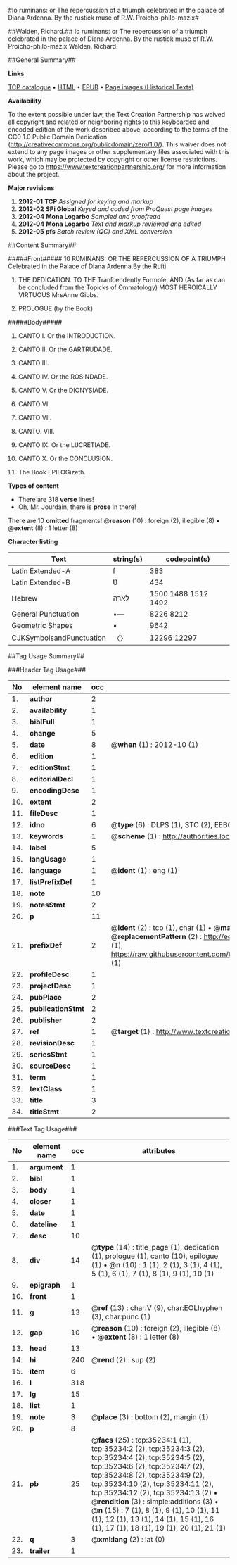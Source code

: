 #Io ruminans: or The repercussion of a triumph celebrated in the palace of Diana Ardenna. By the rustick muse of R.W. Proicho-philo-mazix#

##Walden, Richard.##
Io ruminans: or The repercussion of a triumph celebrated in the palace of Diana Ardenna. By the rustick muse of R.W. Proicho-philo-mazix
Walden, Richard.

##General Summary##

**Links**

[TCP catalogue](http://www.ota.ox.ac.uk/tcp/)  • 
[HTML](http://tei.it.ox.ac.uk/tcp/Texts-HTML/free/A66/A66528.html)  • 
[EPUB](http://tei.it.ox.ac.uk/tcp/Texts-EPUB/free/A66/A66528.epub) • 
[Page images (Historical Texts)](https://historicaltexts.jisc.ac.uk/eebo-99830780e)

**Availability**

To the extent possible under law, the Text Creation Partnership has waived all copyright and related or neighboring rights to this keyboarded and encoded edition of the work described above, according to the terms of the CC0 1.0 Public Domain Dedication (http://creativecommons.org/publicdomain/zero/1.0/). This waiver does not extend to any page images or other supplementary files associated with this work, which may be protected by copyright or other license restrictions. Please go to https://www.textcreationpartnership.org/ for more information about the project.

**Major revisions**

1. __2012-01__ __TCP__ *Assigned for keying and markup*
1. __2012-02__ __SPi Global__ *Keyed and coded from ProQuest page images*
1. __2012-04__ __Mona Logarbo__ *Sampled and proofread*
1. __2012-04__ __Mona Logarbo__ *Text and markup reviewed and edited*
1. __2012-05__ __pfs__ *Batch review (QC) and XML conversion*

##Content Summary##

#####Front#####
10 RƲMINANS: OR THE REPERCUSSION OF A TRIUMPH Celebrated in the Palace of Diana Ardenna.By the Ruſti
1. THE DEDICATION. TO THE Tranſcendently Formoſe, AND (As far as can be concluded from the Topicks of Ommatology) MOST HEROICALLY VIRTUOUS MrsAnne Gibbs.

1. PROLOGUE (by the Book)

#####Body#####

1. CANTO I. Or the INTRODƲCTION.

1. CANTO II. Or the GARTRUDADE.

1. CANTO III.

1. CANTO IV. Or the ROSINDADE.

1. CANTO V. Or the DIONYSIADE.

1. CANTO VI.

1. CANTO VII.

1. CANTO. VIII.

1. CANTO IX. Or the LƲCRETIADE.

1. CANTO X. Or the CONCLUSION.

1. The Book EPILOGizeth.

**Types of content**

  * There are 318 **verse** lines!
  * Oh, Mr. Jourdain, there is **prose** in there!

There are 10 **omitted** fragments! 
 @__reason__ (10) : foreign (2), illegible (8)  •  @__extent__ (8) : 1 letter (8)

**Character listing**


|Text|string(s)|codepoint(s)|
|---|---|---|
|Latin Extended-A|ſ|383|
|Latin Extended-B|Ʋ|434|
|Hebrew|לארה|1500 1488 1512 1492|
|General Punctuation|•—|8226 8212|
|Geometric Shapes|▪|9642|
|CJKSymbolsandPunctuation|〈〉|12296 12297|

##Tag Usage Summary##

###Header Tag Usage###

|No|element name|occ|attributes|
|---|---|---|---|
|1.|__author__|2||
|2.|__availability__|1||
|3.|__biblFull__|1||
|4.|__change__|5||
|5.|__date__|8| @__when__ (1) : 2012-10 (1)|
|6.|__edition__|1||
|7.|__editionStmt__|1||
|8.|__editorialDecl__|1||
|9.|__encodingDesc__|1||
|10.|__extent__|2||
|11.|__fileDesc__|1||
|12.|__idno__|6| @__type__ (6) : DLPS (1), STC (2), EEBO-CITATION (1), PROQUEST (1), VID (1)|
|13.|__keywords__|1| @__scheme__ (1) : http://authorities.loc.gov/ (1)|
|14.|__label__|5||
|15.|__langUsage__|1||
|16.|__language__|1| @__ident__ (1) : eng (1)|
|17.|__listPrefixDef__|1||
|18.|__note__|10||
|19.|__notesStmt__|2||
|20.|__p__|11||
|21.|__prefixDef__|2| @__ident__ (2) : tcp (1), char (1)  •  @__matchPattern__ (2) : ([0-9\-]+):([0-9IVX]+) (1), (.+) (1)  •  @__replacementPattern__ (2) : http://eebo.chadwyck.com/downloadtiff?vid=$1&page=$2 (1), https://raw.githubusercontent.com/textcreationpartnership/Texts/master/tcpchars.xml#$1 (1)|
|22.|__profileDesc__|1||
|23.|__projectDesc__|1||
|24.|__pubPlace__|2||
|25.|__publicationStmt__|2||
|26.|__publisher__|2||
|27.|__ref__|1| @__target__ (1) : http://www.textcreationpartnership.org/docs/. (1)|
|28.|__revisionDesc__|1||
|29.|__seriesStmt__|1||
|30.|__sourceDesc__|1||
|31.|__term__|1||
|32.|__textClass__|1||
|33.|__title__|3||
|34.|__titleStmt__|2||


###Text Tag Usage###

|No|element name|occ|attributes|
|---|---|---|---|
|1.|__argument__|1||
|2.|__bibl__|1||
|3.|__body__|1||
|4.|__closer__|1||
|5.|__date__|1||
|6.|__dateline__|1||
|7.|__desc__|10||
|8.|__div__|14| @__type__ (14) : title_page (1), dedication (1), prologue (1), canto (10), epilogue (1)  •  @__n__ (10) : 1 (1), 2 (1), 3 (1), 4 (1), 5 (1), 6 (1), 7 (1), 8 (1), 9 (1), 10 (1)|
|9.|__epigraph__|1||
|10.|__front__|1||
|11.|__g__|13| @__ref__ (13) : char:V (9), char:EOLhyphen (3), char:punc (1)|
|12.|__gap__|10| @__reason__ (10) : foreign (2), illegible (8)  •  @__extent__ (8) : 1 letter (8)|
|13.|__head__|13||
|14.|__hi__|240| @__rend__ (2) : sup (2)|
|15.|__item__|6||
|16.|__l__|318||
|17.|__lg__|15||
|18.|__list__|1||
|19.|__note__|3| @__place__ (3) : bottom (2), margin (1)|
|20.|__p__|8||
|21.|__pb__|25| @__facs__ (25) : tcp:35234:1 (1), tcp:35234:2 (2), tcp:35234:3 (2), tcp:35234:4 (2), tcp:35234:5 (2), tcp:35234:6 (2), tcp:35234:7 (2), tcp:35234:8 (2), tcp:35234:9 (2), tcp:35234:10 (2), tcp:35234:11 (2), tcp:35234:12 (2), tcp:35234:13 (2)  •  @__rendition__ (3) : simple:additions (3)  •  @__n__ (15) : 7 (1), 8 (1), 9 (1), 10 (1), 11 (1), 12 (1), 13 (1), 14 (1), 15 (1), 16 (1), 17 (1), 18 (1), 19 (1), 20 (1), 21 (1)|
|22.|__q__|3| @__xml:lang__ (2) : lat (0)|
|23.|__trailer__|1||
